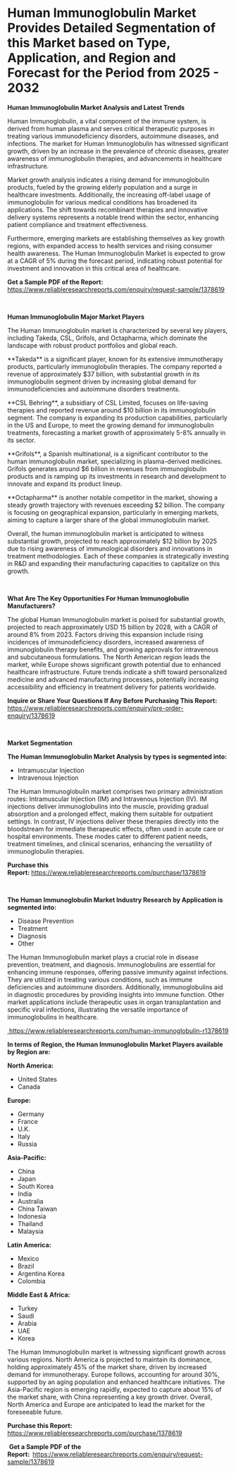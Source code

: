 <p><h1>Human Immunoglobulin Market Provides Detailed Segmentation of this Market based on Type, Application, and Region and Forecast for the Period from 2025 - 2032</h1></p><p><strong>Human Immunoglobulin Market Analysis and Latest Trends</strong></p>
<p><p>Human Immunoglobulin, a vital component of the immune system, is derived from human plasma and serves critical therapeutic purposes in treating various immunodeficiency disorders, autoimmune diseases, and infections. The market for Human Immunoglobulin has witnessed significant growth, driven by an increase in the prevalence of chronic diseases, greater awareness of immunoglobulin therapies, and advancements in healthcare infrastructure.</p><p>Market growth analysis indicates a rising demand for immunoglobulin products, fueled by the growing elderly population and a surge in healthcare investments. Additionally, the increasing off-label usage of immunoglobulin for various medical conditions has broadened its applications. The shift towards recombinant therapies and innovative delivery systems represents a notable trend within the sector, enhancing patient compliance and treatment effectiveness.</p><p>Furthermore, emerging markets are establishing themselves as key growth regions, with expanded access to health services and rising consumer health awareness. The Human Immunoglobulin Market is expected to grow at a CAGR of 5% during the forecast period, indicating robust potential for investment and innovation in this critical area of healthcare.</p></p>
<p><strong>Get a Sample PDF of the Report:&nbsp;</strong> <a href="https://www.reliableresearchreports.com/enquiry/request-sample/1378619?utm_campaign=36&utm_medium=2&utm_source=Github&utm_content=ia&utm_term=12042025&utm_id=human-immunoglobulin">https://www.reliableresearchreports.com/enquiry/request-sample/1378619</a></p>
<p>&nbsp;</p>
<p><strong>Human Immunoglobulin Major Market Players</strong></p>
<p><p>The Human Immunoglobulin market is characterized by several key players, including Takeda, CSL, Grifols, and Octapharma, which dominate the landscape with robust product portfolios and global reach. </p><p>**Takeda** is a significant player, known for its extensive immunotherapy products, particularly immunoglobulin therapies. The company reported a revenue of approximately $37 billion, with substantial growth in its immunoglobulin segment driven by increasing global demand for immunodeficiencies and autoimmune disorders treatments.</p><p>**CSL Behring**, a subsidiary of CSL Limited, focuses on life-saving therapies and reported revenue around $10 billion in its immunoglobulin segment. The company is expanding its production capabilities, particularly in the US and Europe, to meet the growing demand for immunoglobulin treatments, forecasting a market growth of approximately 5-8% annually in its sector.</p><p>**Grifols**, a Spanish multinational, is a significant contributor to the human immunoglobulin market, specializing in plasma-derived medicines. Grifols generates around $6 billion in revenues from immunoglobulin products and is ramping up its investments in research and development to innovate and expand its product lineup.</p><p>**Octapharma** is another notable competitor in the market, showing a steady growth trajectory with revenues exceeding $2 billion. The company is focusing on geographical expansion, particularly in emerging markets, aiming to capture a larger share of the global immunoglobulin market.</p><p>Overall, the human immunoglobulin market is anticipated to witness substantial growth, projected to reach approximately $12 billion by 2025 due to rising awareness of immunological disorders and innovations in treatment methodologies. Each of these companies is strategically investing in R&D and expanding their manufacturing capacities to capitalize on this growth.</p></p>
<p>&nbsp;</p>
<p><strong>What Are The Key Opportunities For Human Immunoglobulin Manufacturers?</strong></p>
<p><p>The global Human Immunoglobulin market is poised for substantial growth, projected to reach approximately USD 15 billion by 2028, with a CAGR of around 8% from 2023. Factors driving this expansion include rising incidences of immunodeficiency disorders, increased awareness of immunoglobulin therapy benefits, and growing approvals for intravenous and subcutaneous formulations. The North American region leads the market, while Europe shows significant growth potential due to enhanced healthcare infrastructure. Future trends indicate a shift toward personalized medicine and advanced manufacturing processes, potentially increasing accessibility and efficiency in treatment delivery for patients worldwide.</p></p>
<p><strong>Inquire or Share Your Questions If Any Before Purchasing This Report:</strong> <a href="https://www.reliableresearchreports.com/enquiry/pre-order-enquiry/1378619?utm_campaign=36&utm_medium=2&utm_source=Github&utm_content=ia&utm_term=12042025&utm_id=human-immunoglobulin">https://www.reliableresearchreports.com/enquiry/pre-order-enquiry/1378619</a></p>
<p>&nbsp;</p>
<p><strong>Market Segmentation</strong></p>
<p><strong>The Human Immunoglobulin Market Analysis by types is segmented into:</strong></p>
<p><ul><li>Intramuscular Injection</li><li>Intravenous Injection</li></ul></p>
<p><p>The Human Immunoglobulin market comprises two primary administration routes: Intramuscular Injection (IM) and Intravenous Injection (IV). IM injections deliver immunoglobulins into the muscle, providing gradual absorption and a prolonged effect, making them suitable for outpatient settings. In contrast, IV injections deliver these therapies directly into the bloodstream for immediate therapeutic effects, often used in acute care or hospital environments. These modes cater to different patient needs, treatment timelines, and clinical scenarios, enhancing the versatility of immunoglobulin therapies.</p></p>
<p><strong>Purchase this Report:&nbsp;</strong><a href="https://www.reliableresearchreports.com/purchase/1378619?utm_campaign=36&utm_medium=2&utm_source=Github&utm_content=ia&utm_term=12042025&utm_id=human-immunoglobulin">https://www.reliableresearchreports.com/purchase/1378619</a></p>
<p>&nbsp;</p>
<p><strong>The Human Immunoglobulin Market Industry Research by Application is segmented into:</strong></p>
<p><ul><li>Disease Prevention</li><li>Treatment</li><li>Diagnosis</li><li>Other</li></ul></p>
<p><p>The Human Immunoglobulin market plays a crucial role in disease prevention, treatment, and diagnosis. Immunoglobulins are essential for enhancing immune responses, offering passive immunity against infections. They are utilized in treating various conditions, such as immune deficiencies and autoimmune disorders. Additionally, immunoglobulins aid in diagnostic procedures by providing insights into immune function. Other market applications include therapeutic uses in organ transplantation and specific viral infections, illustrating the versatile importance of immunoglobulins in healthcare.</p></p>
<p><a href="https://www.reliableresearchreports.com/human-immunoglobulin-r1378619?utm_campaign=36&utm_medium=2&utm_source=Github&utm_content=ia&utm_term=12042025&utm_id=human-immunoglobulin">&nbsp;https://www.reliableresearchreports.com/human-immunoglobulin-r1378619</a></p>
<p><strong>In terms of Region, the Human Immunoglobulin Market Players available by Region are:</strong></p>
<p>
    <p> <strong> North America: </strong>
        <ul>
            <li>United States</li>
            <li>Canada</li>
        </ul>
        </p> 
    <p> <strong> Europe: </strong>
        <ul>
            <li>Germany</li>
            <li>France</li>
            <li>U.K.</li>
            <li>Italy</li>
            <li>Russia</li>
        </ul>
        </p> 
    <p> <strong> Asia-Pacific: </strong>
        <ul>
            <li>China</li>
            <li>Japan</li>
            <li>South Korea</li>
            <li>India</li>
            <li>Australia</li>
            <li>China Taiwan</li>
            <li>Indonesia</li>
            <li>Thailand</li>
            <li>Malaysia</li>
        </ul>
        </p> 
    <p> <strong> Latin America: </strong>
        <ul>
            <li>Mexico</li>
            <li>Brazil</li>
            <li>Argentina Korea</li>
            <li>Colombia</li>
        </ul>
        </p> 
    <p> <strong> Middle East & Africa: </strong>
        <ul>
            <li>Turkey</li>
            <li>Saudi</li>
            <li>Arabia</li>
            <li>UAE</li>
            <li>Korea</li>
        </ul>
    </p>
    </p>
<p><p>The Human Immunoglobulin market is witnessing significant growth across various regions. North America is projected to maintain its dominance, holding approximately 45% of the market share, driven by increased demand for immunotherapy. Europe follows, accounting for around 30%, supported by an aging population and enhanced healthcare initiatives. The Asia-Pacific region is emerging rapidly, expected to capture about 15% of the market share, with China representing a key growth driver. Overall, North America and Europe are anticipated to lead the market for the foreseeable future.</p></p>
<p><strong>Purchase this Report: </strong><a href="https://www.reliableresearchreports.com/purchase/1378619?utm_campaign=36&utm_medium=2&utm_source=Github&utm_content=ia&utm_term=12042025&utm_id=human-immunoglobulin">https://www.reliableresearchreports.com/purchase/1378619</a></p>
<p>&nbsp;<strong>Get a Sample PDF of the Report:&nbsp;&nbsp;</strong><a href="https://www.reliableresearchreports.com/enquiry/request-sample/1378619?utm_campaign=36&utm_medium=2&utm_source=Github&utm_content=ia&utm_term=12042025&utm_id=human-immunoglobulin">https://www.reliableresearchreports.com/enquiry/request-sample/1378619</a></p>
<p><strong></strong></p>
<p><p></p><p></p><p></p></p>